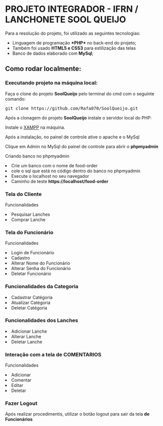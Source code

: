 <h1>PROJETO INTEGRADOR - IFRN / LANCHONETE SOOL QUEIJO</h1>
<p>Para a resolução do projeto, foi utilizado as seguintes tecnologias:

<ul>
    <li>Linguagem de programação <strong>*PHP*</strong> no back-end do projeto;</li>
    <li>Também foi usado <strong>HTML5 e CSS3</strong> para estilização das telas</li>
    <li>Banco de dados elaborado com <strong>MySql</strong>;</li>
</ul>

<h2>Como rodar localmente:</h2>

<h3>Executando projeto na máquina local:</h3>
<p>Faça o clone do projeto <strong>SoolQueijo</strong> pelo terminal do cmd com o seguinte comando:</p>

<pre>git clone https://github.com/Rafa070/SoolQueijo.git</pre>

<p>Após a clonagem do projeto <strong>SoolQueijo</strong> instale o servidor local do PHP:</p>

Instale o <a href="https://www.apachefriends.org/pt_br/download.html" target="_blank">XAMPP</a> na máquina.


Após a instalação, no painel de controle ative o apache e o MySql

Clique em Admin no MySql do painel de controle para abrir o <strong>phpmyadmin</strong>

<p>Criando banco no phpmyadmin</p>

<li>Crie um banco com o nome de food-order</li>

<li>cole o sql que está no código dentro do banco no phpmyadmin</i>

<li>Execute o localhost no seu navegador</i>

<li>Caminho de teste <strong>https://localhost/food-order</strong></li>

<h3>Tela do Cliente</h3>

<p> Funcionalidades </p>

<li>Pesquisar Lanches</i>

<li>Comprar Lanche</i>

<h3>Tela do Funcionário</h3>

<p> Funcionalidades </p>

<li>Login de Funcionário</i>

<li>Cadastro</i>

<li>Alterar Nome do Funcionário</i>

<li>Alterar Senha do Funcionário</i>

<li>Deletar Funcionário</i>


<h3> Funcionalidades da Categoria </h3>

<li>Cadastrar Catégoria</i>

<li>Atualizar Catégoria</i>

<li>Deletar Catégoria</i>

<h3> Funcionalidades dos Lanches </h3>

<li>Adicionar Lanche</i>

<li>Alterar Lanche</i>

<li>Deletar Lanche</i>

<h3>Interação com a tela de <strong>COMENTARIOS</strong></h3>
<p>Funcionalidades</p>

<li>Adicionar</i>

<li>Comentar</i>

<li>Editar</i>

<li>Deletar</i>

<h3>Fazer Logout</h3>

<p>Após realizar procedimentis, utilizar o botão logout para sair da tela <strong>de Funcionários</strong></p>

